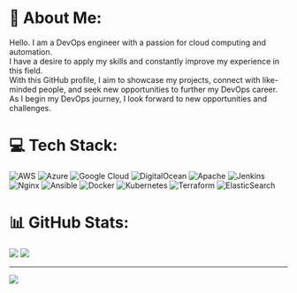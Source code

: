 # 💫 About Me:
Hello. I am a DevOps engineer with a passion for cloud computing and automation.<br>I have a desire to apply my skills and constantly improve my experience in this field.<br>With this GitHub profile, I aim to showcase my projects, connect with like-minded people, and seek new opportunities to further my DevOps career.<br>As I begin my DevOps journey, I look forward to new opportunities and challenges.


# 💻 Tech Stack:
![AWS](https://img.shields.io/badge/AWS-%23FF9900.svg?style=flat-square&logo=amazon-aws&logoColor=white) ![Azure](https://img.shields.io/badge/azure-%230072C6.svg?style=flat-square&logo=azure-devops&logoColor=white) ![Google Cloud](https://img.shields.io/badge/Google%20Cloud-%234285F4.svg?style=flat-square&logo=google-cloud&logoColor=white) ![DigitalOcean](https://img.shields.io/badge/DigitalOcean-%230167ff.svg?style=flat-square&logo=digitalOcean&logoColor=white) ![Apache](https://img.shields.io/badge/apache-%23D42029.svg?style=flat-square&logo=apache&logoColor=white) ![Jenkins](https://img.shields.io/badge/jenkins-%232C5263.svg?style=flat-square&logo=jenkins&logoColor=white) ![Nginx](https://img.shields.io/badge/nginx-%23009639.svg?style=flat-square&logo=nginx&logoColor=white) ![Ansible](https://img.shields.io/badge/ansible-%231A1918.svg?style=flat-square&logo=ansible&logoColor=white) ![Docker](https://img.shields.io/badge/docker-%230db7ed.svg?style=flat-square&logo=docker&logoColor=white) ![Kubernetes](https://img.shields.io/badge/kubernetes-%23326ce5.svg?style=flat-square&logo=kubernetes&logoColor=white) ![Terraform](https://img.shields.io/badge/terraform-%235835CC.svg?style=flat-square&logo=terraform&logoColor=white) ![ElasticSearch](https://img.shields.io/badge/-ElasticSearch-005571?style=flat-square&logo=elasticsearch) 
# 📊 GitHub Stats:
![](https://github-readme-streak-stats.herokuapp.com/?user=rlnq&theme=slateorange&hide_border=true)
![](https://github-readme-stats.vercel.app/api/top-langs/?username=rlnq&theme=slateorange&hide_border=true&include_all_commits=false&count_private=false&layout=compact)

---
[![](https://visitcount.itsvg.in/api?id=rlnq&icon=2&color=6)](https://visitcount.itsvg.in)
